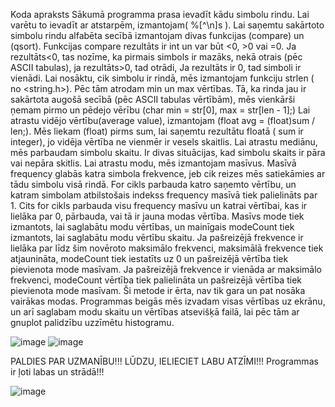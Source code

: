 Koda apraksts
Sākumā programma prasa ievadīt kādu simbolu rindu. Lai varētu to ievadīt ar atstarpēm, izmantojam( %[^\n]s ). 
Lai saņemtu sakārtoto simbolu rindu alfabēta secībā izmantojam divas funkcijas (compare) un (qsort). Funkcijas compare rezultāts ir int un var būt <0, >0 vai =0.
Ja rezultāts<0, tas nozīme, ka pirmais simbols ir mazāks, nekā otrais (pēc ASCII tabulas), ja rezultāts>0, tad otrādi, Ja rezultāts ir 0, tad simboli ir vienādi.
Lai nosāktu, cik simbolu ir rindā, mēs izmantojam funkciju strlen ( no <string.h>).
Pēc tām atrodam min un max vērtības. Tā, ka rinda jau ir sakārtota augošā secībā (pēc ASCII tabulas vērtībām), mēs vienkārši ņemam pirmo un 
pēdejo vērību (char min = str[0], max = str[len - 1];)
Lai atrastu vidējo vērtību(average value), izmantojam (float avg = (float)sum / len;). Mēs liekam (float) pirms sum, lai saņemtu rezultātu floatā ( sum ir integer),
jo vidēja vērtība ne vienmēr ir vesels skaitlis.
Lai atrastu mediānu, mēs parbaudam simbolu skaitu. Ir divas situācijas, kad simbolu skaits ir pāra vai nepāra skitlis.
Lai atrastu modu, mēs izmantojam masīvus. Masīvā frequency glabās katra simbola frekvence, jeb cik reizes mēs satiekāmies ar tādu simbolu visā rindā.
For cikls parbauda katro saņemto vērtību, un katram simbolam atbilstošais indekss frequency masīvā tiek palielināts par 1.
Cits for cikls parbauda visu frequency masīvu un katrai vērtībai, kas ir lielāka par 0, pārbauda, vai tā ir jauna modas vērtība.
Masīvs mode tiek izmantots, lai saglabātu modu vērtības, un mainīgais modeCount tiek izmantots, lai saglabātu modu vērtību skaitu.
Ja pašreizējā frekvence ir lielāka par līdz šim novēroto maksimālo frekvenci, maksimālā frekvence tiek atjaunināta, modeCount tiek iestatīts 
uz 0 un pašreizējā vērtība tiek pievienota mode masīvam.
Ja pašreizējā frekvence ir vienāda ar maksimālo frekvenci, modeCount vērtība tiek palielināta un pašreizējā vērtība tiek pievienota mode masīvam. 
Ši metode ir ērta, nav tik gara un pat nosāka vairākas modas.
Programmas beigās mēs izvadam visas vērtības uz ekrānu, un arī saglabam modu skaitu un vērtības atsevišķā failā, lai pēc tām ar gnuplot palidzību uzzīmētu histogramu.

![image](https://user-images.githubusercontent.com/112925770/212775325-ed5d6d96-ea63-4b8d-b8e6-605b218c1407.png)
![image](https://user-images.githubusercontent.com/112925770/212775362-2055b5fe-98e1-44ff-979d-66520c8926c3.png)


PALDIES PAR UZMANĪBU!!! LŪDZU, IELIECIET LABU ATZĪMI!!! Programmas ir ļoti labas un strādā!!!

![image](https://user-images.githubusercontent.com/112925770/212774427-0b0b32ec-db41-4055-b957-63fc42891e5b.png)


